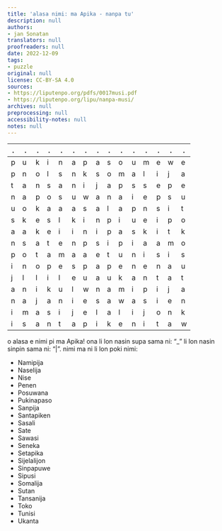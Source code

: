 ```yaml
---
title: 'alasa nimi: ma Apika - nanpa tu'
description: null
authors:
- jan Sonatan
translators: null
proofreaders: null
date: 2022-12-09
tags:
- puzzle
original: null
license: CC-BY-SA 4.0
sources:
- https://liputenpo.org/pdfs/0017musi.pdf
- https://liputenpo.org/lipu/nanpa-musi/
archives: null
preprocessing: null
accessibility-notes: null
notes: null
---
```


.|.|.|.|.|.|.|.|.|.|.|.|.|.|.
-|-|-|-|-|-|-|-|-|-|-|-|-|-|-
p|u|k|i|n|a|p|a|s|o|u|m|e|w|e
p|n|o|l|s|n|k|s|o|m|a|l|i|j|a
t|a|n|s|a|n|i|j|a|p|s|s|e|p|e
n|a|p|o|s|u|w|a|n|a|i|e|p|s|u
u|o|k|a|a|a|s|a|l|a|p|n|s|i|t
s|k|e|s|l|k|i|n|p|i|u|e|i|p|o
a|a|k|e|i|i|n|i|p|a|s|k|i|t|k
n|s|a|t|e|n|p|s|i|p|i|a|a|m|o
p|o|t|a|m|a|a|e|t|u|n|i|s|i|s
i|n|o|p|e|s|p|a|p|e|n|e|n|a|u
j|l|l|i|l|e|u|a|u|k|a|n|t|a|t
a|n|i|k|u|l|w|n|a|m|i|p|i|j|a
n|a|j|a|n|i|e|s|a|w|a|s|i|e|n
i|m|a|s|i|j|e|l|a|l|i|j|o|n|k
i|s|a|n|t|a|p|i|k|e|n|i|t|a|w

o alasa e nimi pi ma Apika! ona li lon nasin supa sama ni: “\_” li lon nasin sinpin sama ni: “|”. nimi ma ni li lon poki nimi:

- Namipija
- Naselija
- Nise
- Penen
- Posuwana
- Pukinapaso
- Sanpija
- Santapiken
- Sasali
- Sate
- Sawasi
- Seneka
- Setapika
- Sijelalijon
- Sinpapuwe
- Sipusi
- Somalija
- Sutan
- Tansanija
- Toko
- Tunisi
- Ukanta